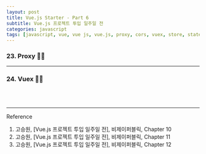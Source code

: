 ```yaml
---
layout: post
title: Vue.js Starter - Part 6
subtitle: Vue.js 프로젝트 투입 일주일 전
categories: javascript
tags: [javascript, vue, vue js, vue.js, proxy, cors, vuex, store, state, mutations, actions, build]
---
```


<script async src="https://cpwebassets.codepen.io/assets/embed/ei.js"></script>

### 23. Proxy 👩‍💻

---

### 24. Vuex 👩‍💻



<br><br>

---
Reference

1. 고승원, [Vue.js 프로젝트 투입 일주일 전], 비제이퍼블릭, Chapter 10
2. 고승원, [Vue.js 프로젝트 투입 일주일 전], 비제이퍼블릭, Chapter 11
3. 고승원, [Vue.js 프로젝트 투입 일주일 전], 비제이퍼블릭, Chapter 12
